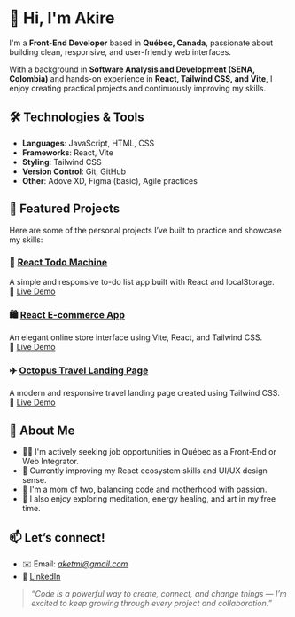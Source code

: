 # 👋 Hi, I'm Akire

I'm a **Front-End Developer** based in **Québec, Canada**, passionate about building clean, responsive, and user-friendly web interfaces.

With a background in **Software Analysis and Development (SENA, Colombia)** and hands-on experience in **React, Tailwind CSS, and Vite**, I enjoy creating practical projects and continuously improving my skills.


## 🛠 Technologies & Tools

- **Languages**: JavaScript, HTML, CSS
- **Frameworks**: React, Vite
- **Styling**: Tailwind CSS
- **Version Control**: Git, GitHub
- **Other**: Adove XD, Figma (basic), Agile practices


## 🌟 Featured Projects

Here are some of the personal projects I’ve built to practice and showcase my skills:

### 📝 [React Todo Machine](https://github.com/akire16/react-todo-machine)  
A simple and responsive to-do list app built with React and localStorage.  
🔗 [Live Demo](https://akire16.github.io/react-todo-machine/)

### 🛍️ [React E-commerce App](https://github.com/akire16/react-ecommerce)  
An elegant online store interface using Vite, React, and Tailwind CSS.  
🔗 [Live Demo](https://akire16.github.io/react-ecommerce/)

### ✈️ [Octopus Travel Landing Page](https://github.com/akire16/octopus-travel)  
A modern and responsive travel landing page created using Tailwind CSS.  
🔗 [Live Demo](https://akire16.github.io/octopus-travel/)


## 🎯 About Me

- 👩‍💻 I'm actively seeking job opportunities in Québec as a Front-End or Web Integrator.
- 🌱 Currently improving my React ecosystem skills and UI/UX design sense.
- 👶 I'm a mom of two, balancing code and motherhood with passion.
- 🎨 I also enjoy exploring meditation, energy healing, and art in my free time.


## 📫 Let’s connect!

- ✉️ Email: *aketmi@gmail.com*  
- 💼 [LinkedIn](https://www.linkedin.com/in/erika-orj-da-silva/)  



> _“Code is a powerful way to create, connect, and change things — I’m excited to keep growing through every project and collaboration.”_




